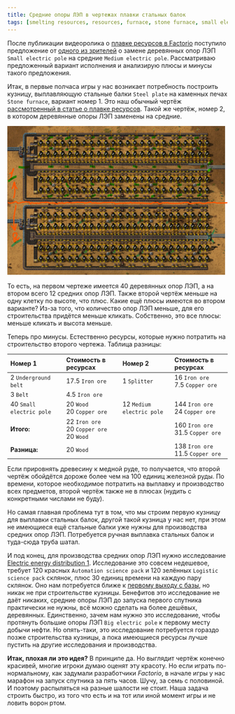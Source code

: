 ```yaml
---
title: Средние опоры ЛЭП в чертежах плавки стальных балок
tags: [smelting resources, resources, furnace, stone furnace, small electric pole, medium electric pole]
---
```


После публикации видеоролика о [плавке ресурсов в Factorio](http://www.youtube.com/watch?v=z7HcOThwafg) поступило предложение от [одного из зрителей](https://www.youtube.com/@Evgeny_Pilyavsky) о замене деревянных опор ЛЭП `Small electric pole` на средние `Medium electric pole`. Рассматриваю предложенный вариант исполнения и анализирую плюсы и минусы такого предложения.

<!-- truncate -->

Итак, в первые полчаса игры у нас возникает потребность построить кузницу, выплавляющую стальные балки `Steel plate` на каменных печах `Stone furnace`, вариант номер 1. Это наш обычный чертёж [рассмотренный в статье о плавке ресурсов](/RawResourcesProcessing/). Такой же чертёж, номер 2, в котором деревянные опоры ЛЭП заменены на средние.

![raw resources production](./screenshot.01.png)

То есть, на первом чертеже имеется 40 деревянных опор ЛЭП, а на втором всего 12 средних опор ЛЭП. Также второй чертёж меньше на одну клетку по высоте, что плюс. Какие ещё плюсы имеются во втором варианте? Из-за того, что количество опор ЛЭП меньше, для его строительства придётся меньше кликать. Собственно, это все плюсы: меньше кликать и высота меньше.

Теперь про минусы. Естественно ресурсы, которые нужно потратить на строительство второго чертежа. Таблица разницы:

| Номер 1 | Стоимость в ресурсах | Номер 2 | Стоимость в ресурсах |
|:--|:--|:--|:--|
| 2 `Underground belt` | 17.5 `Iron ore` | 1 `Splitter` | 16 `Iron ore`<br/>7.5 `Copper ore`|
| 3 `Belt` | 4.5 `Iron ore` |  |  |
| 40 `Small electric pole` | 20 `Wood`<br/>20 `Copper ore` | 12 `Medium electric pole` | 144 `Iron ore`<br/>24 `Copper ore` |
| **Итого:** | 22 `Iron ore`<br/>20 `Copper ore`<br/>20 `Wood` || 160 `Iron ore`<br/>31.5 `Copper ore`|
| **Разница:** | 20 `Wood` || 138 `Iron ore`<br/>11.5 `Copper ore`|

Если прировнять древесину к медной руде, то получается, что второй чертёж обойдётся дороже более чем на 100 единиц железной руды. По времени, которое необходимое потратить на выплавку и производство всех предметов, второй чертёж также не в плюсах (нудить с конкретными числами не буду).

Но самая главная проблема тут в том, что мы строим первую кузницу для выплавки стальных балок, другой такой кузница у нас нет, при этом не имеющиеся ещё стальные балки уже нужны для производства средних опор ЛЭП. Потребуется ручная выплавка стальных балок и туда-сюда труба шатал.

И под конец, для производства средних опор ЛЭП нужно исследование [Electric energy distribution 1](https://wiki.factorio.com/Electric_energy_distribution_1_(research)). Исследование это совсем недешевое, требует 120 красных `Automation science pack` и 120 зелённых `Logistic science pack` склянок, плюс 30 единиц времени на каждую пару склянок. Оно нам потребуется ближе к [первому выходу с базы](/HowToStartNewGame/#первый-выход-с-базы), но никак не при строительстве кузницы. Бенефитов это исследование не даёт никаких, средние опоры ЛЭП до запуска первого спутника практически не нужны, всё можно сделать на более дешёвых, деревянных. Единственно, зачем нам нужно это исследование, чтобы протянуть большие опоры ЛЭП `Big electric pole` к первому месту добычи нефти. Но опять-таки, это исследование потребуется гораздо позже строительства кузницы, а пока имеющиеся ресурсы лучше пустить на другие исследования и производства.

**Итак, плохая ли это идея?** В принципе да. Но выглядит чертёж конечно красивей, многие игроки думаю оценят эту красоту. Но если играть по-нормальному, как задумали разработчики *Factorio*, в начале игры у нас марафон на запуск спутника за пять часов. Шучу, за семь с половиной. И поэтому распыляться на разные шалости не стоит. Наша задача строить быстро, из того что есть и на тот или иной момент игры и не ловить ворон ртом.
